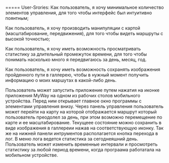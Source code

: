 =====
User-Srories:
Как пользователь, я хочу минимальное количество элементов управления, для того чтобы интерфейс был интуитивно поянтным;

Как пользователь, я хочу производить манипуляции с картой (масштабирование, передвижения), для того чтобы видеть маршруты с высокой точностью;

Как пользователь, я хочу иметь возможность просматривать статистику за длительный промежуток времени, для того чтобы понимать насколько много я передвигаюсь за день, месяц, год.

Как пользователь, я хочу иметь возможность сохранять изображения пройденного пути в галлерею, чтобы в нужный момент получить информацию о моих маршутах в какой-либо день.

Пользователь может запустить приложение путем нажатия на иконке приложения MyWay на одном из рабочих столов мобильного устройства. Перед ним открывает главное окно программы с элементами управления внизу. Через панель управления пользователь может перейти на карту на которой отображается маршрут который пользователь преодолел за день, при этом возможно перемещение по карте и ее масштабирование. Текущеее состояние можно сохранить в виде изображения в галлереии нажав на соответствующую иконку. Так же на нижней панели интрументов располагается кнопка перехода в лог. В меню лога ведется статистика за сегоднеяшний день. Пользователь может изменить временные интервали и просмотреть статистику за любой период времени, когда програама работатала на мобильном устройстве.
